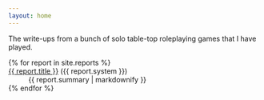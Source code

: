 ```yaml
---
layout: home
---
```


The write-ups from a bunch of solo table-top roleplaying games that I have played.

<dl>
{% for report in site.reports %}
  <dt>
    <a href="{{ report.url }}">{{ report.title }}</a> ({{ report.system }})
  </dt>
  <dd>{{ report.summary | markdownify }}</dd>
{% endfor %}
</dl>
